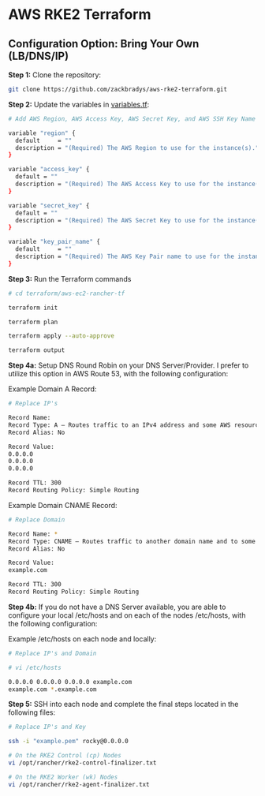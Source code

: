 # AWS RKE2 Terraform

## Configuration Option: **Bring Your Own (LB/DNS/IP)**

**Step 1:** Clone the repository:

~~~ bash
git clone https://github.com/zackbradys/aws-rke2-terraform.git
~~~

**Step 2:** Update the variables in [variables.tf](/aws-ec2-rancher-tf/variables.tf):

~~~ bash
# Add AWS Region, AWS Access Key, AWS Secret Key, and AWS SSH Key Name

variable "region" {
  default     = ""
  description = "(Required) The AWS Region to use for the instance(s)."
}

variable "access_key" {
  default = ""
  description = "(Required) The AWS Access Key to use for the instance(s)."
}

variable "secret_key" {
  default = ""
  description = "(Required) The AWS Secret Key to use for the instance(s)."
}

variable "key_pair_name" {
  default     = ""
  description = "(Required) The AWS Key Pair name to use for the instance(s)."
}
~~~

**Step 3:** Run the Terraform commands
```bash
# cd terraform/aws-ec2-rancher-tf

terraform init

terraform plan

terraform apply --auto-approve

terraform output
```

**Step 4a:** Setup DNS Round Robin on your DNS Server/Provider. I prefer to utilize this option in AWS Route 53, with the following configuration:

Example Domain A Record:
```bash
# Replace IP's

Record Name:
Record Type: A – Routes traffic to an IPv4 address and some AWS resources
Record Alias: No

Record Value:
0.0.0.0
0.0.0.0
0.0.0.0

Record TTL: 300
Record Routing Policy: Simple Routing
```

Example Domain CNAME Record:
```bash
# Replace Domain

Record Name: *
Record Type: CNAME – Routes traffic to another domain name and to some AWS resources
Record Alias: No

Record Value:
example.com

Record TTL: 300
Record Routing Policy: Simple Routing
```

**Step 4b:** If you do not have a DNS Server available, you are able to configure your local /etc/hosts and on each of the nodes /etc/hosts, with the following configuration:

Example /etc/hosts on each node and locally:
```bash
# Replace IP's and Domain

# vi /etc/hosts

0.0.0.0 0.0.0.0 0.0.0.0 example.com
example.com *.example.com
```

**Step 5:** SSH into each node and complete the final steps located in the following files:

```bash
# Replace IP's and Key

ssh -i "example.pem" rocky@0.0.0.0

# On the RKE2 Control (cp) Nodes
vi /opt/rancher/rke2-control-finalizer.txt

# On the RKE2 Worker (wk) Nodes
vi /opt/rancher/rke2-agent-finalizer.txt
```